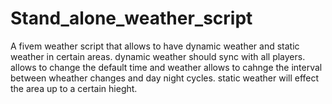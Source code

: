 # Stand_alone_weather_script
A fivem weather script that allows to have dynamic weather and static weather in certain areas. 
dynamic weather should sync with all players. 
allows to change the default time and weather
allows to cahnge the interval between wheather changes and day night cycles. 
static weather will effect the area up to a certain hieght. 

